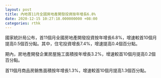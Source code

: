 ```yaml
---
layout: post
title: 內地首11月全國房地產開發投資按年增長6.8%
date: 2020-12-15 10:27:18.000000000 +08:00
categories: rthk
---
```


國家統計局公布，首11個月全國房地產開發投資按年增長6.8%，增速較首10個月提高0.5個百分點。其中，住宅投資增長7.4%，增速提高0.4個百分點。

期內，房地產開發企業房屋施工面積按年增長3.2%，增速較首10個月提高0.2個百分點。

首11個月商品房銷售面積按年增長1.3%，增速較首10個月提高1.3個百分點。

